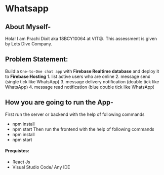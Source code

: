# Whatsapp

## About Myself-
 Hola! I am Prachi Dixit aka 18BCY10064 at VIT😜.
 This assessment is given by Lets Dive Company.
 
## Problem Statement:
Build a  `One-to-One chat app` with **Firebase Realtime database** and deploy it to **Firebase Hosting**
      1. list active users who are online
      2. message send (single tick like WhatsApp) 
      3. message delivery notification (double tick like WhatsApp)
      4. message read notification (blue double tick like WhatsApp)

## How you are going to run the App-
First run the server or backend with the help of following commands
  - npm install
  - npm start
Then run the frontend with the help of following commands
  - npm install
  - npm start
 
#### Prequistes:
   - React Js
   - Visual Studio Code/ Any IDE
